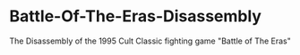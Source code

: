 # Battle-Of-The-Eras-Disassembly
The Disassembly of the 1995 Cult Classic fighting game "Battle of The Eras" 
